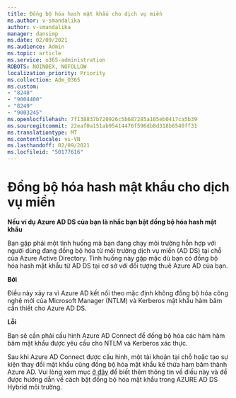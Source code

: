 ```yaml
---
title: Đồng bộ hóa hash mật khẩu cho dịch vụ miền
ms.author: v-smandalika
author: v-smandalika
manager: dansimp
ms.date: 02/09/2021
ms.audience: Admin
ms.topic: article
ms.service: o365-administration
ROBOTS: NOINDEX, NOFOLLOW
localization_priority: Priority
ms.collection: Adm_O365
ms.custom:
- "8248"
- "9004400"
- "8249"
- "9003245"
ms.openlocfilehash: 7f138837b720926c5b687285a105eb0417ca5b39
ms.sourcegitcommit: 22eaf0a151ab95414476f596db8d318b6540ff31
ms.translationtype: MT
ms.contentlocale: vi-VN
ms.lasthandoff: 02/09/2021
ms.locfileid: "50177616"
---
```

# <a name="password-hash-synchronization-for-domain-service"></a>Đồng bộ hóa hash mật khẩu cho dịch vụ miền

**Nếu ví dụ Azure AD DS của bạn là nhắc bạn bật đồng bộ hóa hash mật khẩu**

Bạn gặp phải một tình huống mà bạn đang chạy môi trường hỗn hợp với người dùng đang đồng bộ hóa từ môi trường dịch vụ miền (AD DS) tại chỗ của Azure Active Directory. Tình huống này gặp mặc dù bạn có đồng bộ hóa hash mật khẩu từ AD DS tại cơ sở với đối tượng thuê Azure AD của bạn.

**Bởi**

Điều này xảy ra vì Azure AD kết nối theo mặc định không đồng bộ hóa công nghệ mới của Microsoft Manager (NTLM) và Kerberos mật khẩu hàm băm cần thiết cho Azure AD DS.

**Lỗi** 

Bạn sẽ cần phải cấu hình Azure AD Connect để đồng bộ hóa các hàm hàm băm mật khẩu được yêu cầu cho NTLM và Kerberos xác thực.

Sau khi Azure AD Connect được cấu hình, một tài khoản tại chỗ hoặc tạo sự kiện thay đổi mật khẩu cũng đồng bộ hóa mật khẩu kế thừa hàm băm thành Azure AD. Vui lòng xem mục [ở đây](https://docs.microsoft.com/azure/active-directory-domain-services/tutorial-configure-password-hash-sync) để biết thêm thông tin về điều này và để được hướng dẫn về cách bật đồng bộ hóa mật khẩu trong AZURE AD DS Hybrid môi trường.